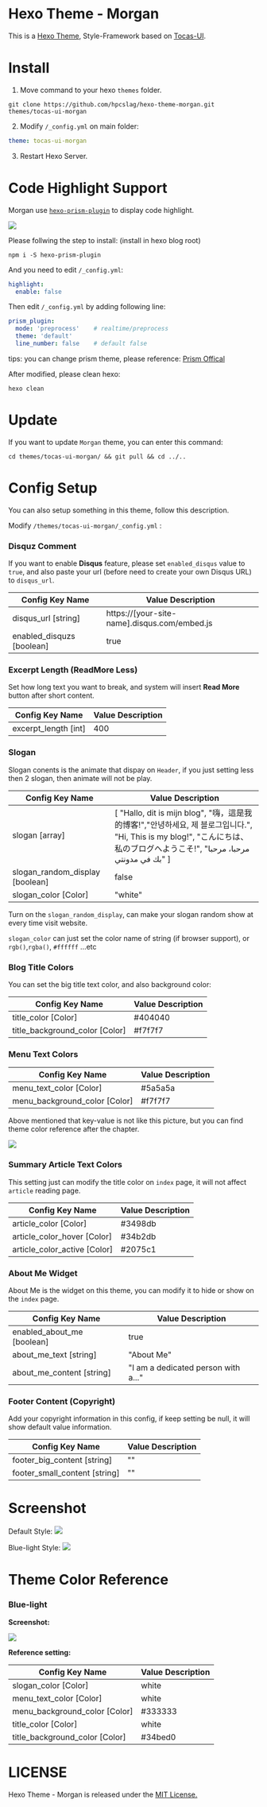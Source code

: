 # Hexo Theme - Morgan
This is a [Hexo Theme](https://hexo.io/), Style-Framework based on [Tocas-UI](https://tocas-ui.com).

# Install

1. Move command to your hexo `themes` folder.

```
git clone https://github.com/hpcslag/hexo-theme-morgan.git themes/tocas-ui-morgan
```

2. Modify `/_config.yml` on main folder:


```yaml
theme: tocas-ui-morgan
```

3. Restart Hexo Server.

# Code Highlight Support

Morgan use [`hexo-prism-plugin`](https://github.com/ele828/hexo-prism-plugin) to display code highlight.

![](http://i.imgur.com/qcA4ZCY.png)

Please follwing the step to install: (install in hexo blog root)

```
npm i -S hexo-prism-plugin
```
And you need to edit `/_config.yml`: 
 
```yaml
highlight:
  enable: false
```

Then edit `/_config.yml` by adding following line:

```yaml
prism_plugin:
  mode: 'preprocess'    # realtime/preprocess
  theme: 'default'
  line_number: false    # default false
```

tips: you can change prism theme, please reference: [Prism Offical](http://prismjs.com/)

After modified, please clean hexo:

```
hexo clean
```

# Update

If you want to update `Morgan` theme, you can enter this command:
```shell
cd themes/tocas-ui-morgan/ && git pull && cd ../..
```


# Config Setup
You can also setup something in this theme, follow this description.

Modify `/themes/tocas-ui-morgan/_config.yml` :

### Disquz Comment
If you want to enable **Disqus** feature, please set `enabled_disqus` value to `true`, and also paste your url (before need to create your own Disqus URL) to `disqus_url`.

| Config Key Name  | Value Description |
| ---------------- | ----------------- |
| disqus_url [string] | https://[your-site-name].disqus.com/embed.js      |
| enabled_disquzs [boolean] | true      |

### Excerpt Length (ReadMore Less)

Set how long text you want to break, and system will insert **Read More** button after short content.

| Config Key Name  | Value Description |
| ---------------- | ----------------- |
| excerpt_length [int] | 400 |

### Slogan
Slogan conents is the animate that dispay on `Header`, if you just setting less then 2 slogan, then animate will not be play.

| Config Key Name  | Value Description |
| ---------------- | ----------------- |
| slogan [array] | [ "Hallo, dit is mijn blog", "嗨，這是我的博客!","안녕하세요, 제 블로그입니다.", "Hi, This is my blog!", "こんにちは、私のブログへようこそ!", "مرحبا، مرحبا بك في مدونتي" ] |
| slogan_random_display [boolean] | false |
| slogan_color [Color] | "white" |

Turn on the `slogan_random_display`, can make your slogan random show at every time visit website.

`slogan_color` can just set the color name of string (if browser support), or `rgb()`,`rgba()`, `#ffffff` ...etc

### Blog Title Colors

You can set the big title text color, and also background color:

| Config Key Name  | Value Description |
| ---------------- | ----------------- |
| title_color [Color] | #404040 |
| title_background_color [Color] | #f7f7f7 |

### Menu Text Colors

| Config Key Name  | Value Description |
| ---------------- | ----------------- |
| menu_text_color [Color] | #5a5a5a |
| menu_background_color [Color] | #f7f7f7 |

Above mentioned that key-value is not like this picture, but you can find theme color reference after the chapter.

![](http://i.imgur.com/iTme1vy.png)

### Summary Article Text Colors

This setting just can modify the title color on `index` page, it will not affect `article` reading page.

| Config Key Name  | Value Description |
| ---------------- | ----------------- |
| article_color [Color] | #3498db |
| article_color_hover [Color] | #34b2db |
| article_color_active [Color] | #2075c1 |

### About Me Widget
About Me is the widget on this theme, you can modify it to hide or show on the `index` page.

| Config Key Name  | Value Description |
| ---------------- | ----------------- |
| enabled_about_me [boolean] | true |
| about_me_text [string] | "About Me" |
| about_me_content [string] | "I am a dedicated person with a..." |

### Footer Content (Copyright)
Add your copyright information in this config, if keep setting be null, it will show default value information.

| Config Key Name  | Value Description |
| ---------------- | ----------------- |
| footer_big_content [string] | "" |
| footer_small_content [string] | "" |


# Screenshot
Default Style:
![](http://i.imgur.com/0udrykv.png)

Blue-light Style:
![](http://i.imgur.com/FpAcAcH.png)

# Theme Color Reference

### Blue-light
**Screenshot:**

![](http://i.imgur.com/FpAcAcH.png)

**Reference setting:**

| Config Key Name  | Value Description |
| ---------------- | ----------------- |
| slogan_color [Color] | white |
| menu_text_color [Color] | white |
| menu_background_color [Color] | #333333 |
| title_color [Color] | white |
| title_background_color [Color] | #34bed0 |

# LICENSE
Hexo Theme - Morgan is released under the [MIT License.](https://github.com/hpcslag/hexo-theme-morgan/blob/master/LICENSE)
